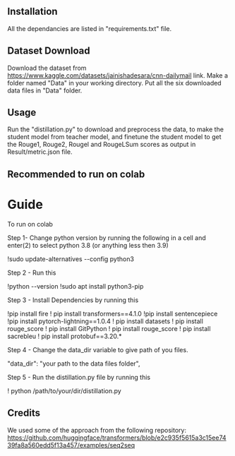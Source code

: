 ## Installation

All the dependancies are listed in "requirements.txt" file.

## Dataset Download
Download the dataset from https://www.kaggle.com/datasets/jainishadesara/cnn-dailymail link.
Make a folder named "Data" in your working directory.
Put all the six downloaded data files in "Data" folder.

## Usage

Run the "distillation.py" to download and preprocess the data, to make the student model from teacher model, and finetune the student model to get the Rouge1, Rouge2, Rougel and RougeLSum scores as output in Result/metric.json file.


## Recommended to run on colab

# Guide

To run on colab 

Step 1- Change python version by running the following in a cell and enter(2) to select python 3.8 (or anything less then 3.9) 

!sudo update-alternatives --config python3

Step 2 - Run this

!python --version
!sudo apt install python3-pip

Step 3 - Install Dependencies by running this

!pip install fire
! pip install transformers==4.1.0
!pip install sentencepiece 
!pip install pytorch-lightning==1.0.4
! pip install datasets
! pip install rouge_score
! pip install GitPython
! pip install rouge_score
! pip install sacrebleu
! pip install protobuf==3.20.*


Step 4 - Change the data_dir variable to give path of you files.

"data_dir": "your path to the data files folder",


Step 5 - Run the distillation.py file by running this 

! python /path/to/your/dir/distillation.py 

## Credits
We used some of the approach from the following repository:
https://github.com/huggingface/transformers/blob/e2c935f5615a3c15ee7439fa8a560edd5f13a457/examples/seq2seq

